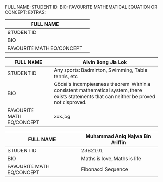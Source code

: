 FULL NAME: 
STUDENT ID:
BIO:
FAVOURITE MATHEMATICAL EQUATION OR CONCEPT:
EXTRAS: 

<!-- Revision 1 -->
|FULL NAME                  |                                                               |
|---------------------------|---------------------------------------------------------------|
|STUDENT ID                 |                                                               |
|BIO                        |                                                               |
|FAVOURITE MATH EQ/CONCEPT  |                                                               |

|FULL NAME                  | Alvin Bong Jia Lok                                                              |
|---------------------------|---------------------------------------------------------------|
|STUDENT ID                 | Any sports: Badminton, Swimming, Table tennis, etc            |
|BIO                        | Gödel's incompleteness theorem: Within a consistent mathematical system, there exists statements that can neither be proved not disproved.|
|FAVOURITE MATH EQ/CONCEPT  | xxx.jpg                                                              |

|FULL NAME                  | Muhammad Aniq Najwa Bin Ariffin                                                              |
|---------------------------|---------------------------------------------------------------|
|STUDENT ID                 | 23B2101                                                              |
|BIO                        | Maths is love, Maths is life                                                              |
|FAVOURITE MATH EQ/CONCEPT  | Fibonacci Sequence                                                              |

